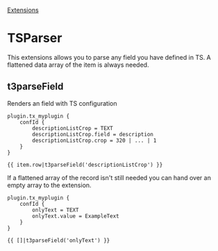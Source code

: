 [Extensions](../extensions.md)

# TSParser

This extensions allows you to parse any field you have defined in TS. A flattened data array of the item is always needed.

## t3parseField

Renders an field with TS configuration

```
plugin.tx_myplugin {
	confId {
		descriptionListCrop = TEXT
		descriptionListCrop.field = description
		descriptionListCrop.crop = 320 | ... | 1
	}
}
```

```twig
{{ item.row|t3parseField('descriptionListCrop') }}
```


If a flattened array of the record isn't still needed you can hand over an empty array to the extension.

```
plugin.tx_myplugin {
	confId {
		onlyText = TEXT
		onlyText.value = ExampleText
	}
}
```

```twig
{{ []|t3parseField('onlyText') }}
```
